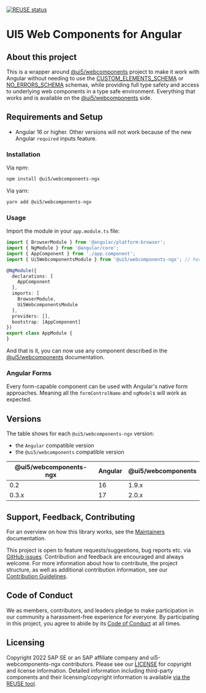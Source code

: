 <a href="https://api.reuse.software/info/github.com/SAP/ui5-webcomponents-ngx" target="_blank">
  <img src="https://api.reuse.software/badge/github.com/SAP/ui5-webcomponents-ngx" alt="REUSE status">
</a>

# UI5 Web Components for Angular

## About this project

This is a wrapper around [@ui5/webcomponents](https://sap.github.io/ui5-webcomponents) project to make it work with
Angular without
needing to use the [CUSTOM_ELEMENTS_SCHEMA](https://angular.io/api/core/CUSTOM_ELEMENTS_SCHEMA)
or [NO_ERRORS_SCHEMA](https://angular.io/api/core/NO_ERRORS_SCHEMA) schemas,
while providing full type safety and access to underlying web components in a type safe environment.
Everything that works and is available on the [@ui5/webcomponents](https://sap.github.io/ui5-webcomponents) side.

## Requirements and Setup

* Angular 16 or higher. Other versions will not work because of the new Angular `required` inputs feature.

### Installation

Via npm:

```bash
npm install @ui5/webcomponents-ngx
```

Via yarn:

```bash
yarn add @ui5/webcomponents-ngx
```

### Usage

Import the module in your `app.module.ts` file:

```typescript
import { BrowserModule } from '@angular/platform-browser';
import { NgModule } from '@angular/core';
import { AppComponent } from './app.component';
import { Ui5WebcomponentsModule } from '@ui5/webcomponents-ngx'; // here it is

@NgModule({
  declarations: [
    AppComponent
  ],
  imports: [
    BrowserModule,
    Ui5WebcomponentsModule
  ],
  providers: [],
  bootstrap: [AppComponent]
})
export class AppModule {
}
```

And that is it, you can now use any component described in
the [@ui5/webcomponents](https://sap.github.io/ui5-webcomponents)
documentation.

### Angular Forms

Every form-capable component can be used with Angular's native form approaches. Meaning all the
`formControlName` and `ngModel`s will work as expected.

## Versions

The table shows for each `@ui5/webcomponents-ngx` version:
- the `Angular` compatible version
- the `@ui5/webcomponents` compatible version

|@ui5/webcomponents-ngx| Angular  |@ui5/webcomponents|
|----------------------|----------|------------------|
|0.2                   | 16       | 1.9.x            |
|0.3.x                 | 17       | 2.0.x            |


## Support, Feedback, Contributing

For an overview on how this library works, see the [Maintainers](https://github.com/SAP/ui5-webcomponents-ngx/blob/main/MAINTAINERS.md) documentation.

This project is open to feature requests/suggestions, bug reports etc.
via [GitHub issues](https://github.com/SAP/ui5-webcomponents-ngx/issues). Contribution and feedback are encouraged and
always welcome. For more information about how to contribute, the project structure, as well as additional contribution
information, see our [Contribution Guidelines](https://github.com/SAP/ui5-webcomponents-ngx/blob/main/CONTRIBUTING.md).

## Code of Conduct

We as members, contributors, and leaders pledge to make participation in our community a harassment-free experience for
everyone. By participating in this project, you agree to abide by
its [Code of Conduct](https://github.com/SAP/ui5-webcomponents-ngx/blob/main/CODE_OF_CONDUCT.md) at all times.

## Licensing

Copyright 2022 SAP SE or an SAP affiliate company and ui5-webcomponents-ngx contributors. Please see
our [LICENSE](https://github.com/SAP/ui5-webcomponents-ngx/blob/main/LICENSES/Apache-2.0.txt) for copyright and license
information. Detailed information including third-party components and their licensing/copyright information is
available [via the REUSE tool](https://api.reuse.software/info/github.com/SAP/ui5-webcomponents-ngx).



